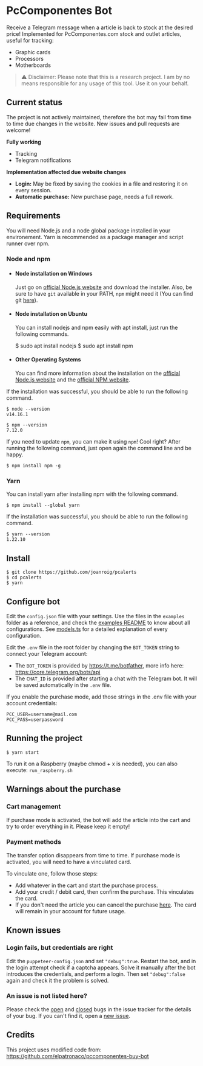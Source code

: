 # PcComponentes Bot

Receive a Telegram message when a article is back to stock at the desired price!
Implemented for PcComponentes.com stock and outlet articles, useful for tracking:

- Graphic cards
- Processors
- Motherboards

> ⚠️ Disclaimer: Please note that this is a research project. I am by no means responsible for any usage of this tool. Use it on your behalf.

## Current status

The project is not actively maintained, therefore the bot may fail from time to time due changes in the website. New issues and pull requests are welcome!

**Fully working**

- Tracking
- Telegram notifications

**Implementation affected due website changes**

- **Login:** May be fixed by saving the cookies in a file and restoring it on every session.
- **Automatic purchase:** New purchase page, needs a full rework.

## Requirements

You will need Node.js and a node global package installed in your environement. Yarn is recommended as a package manager and script runner over npm.

### Node and npm

- #### Node installation on Windows

  Just go on [official Node.js website](https://nodejs.org/) and download the installer.
  Also, be sure to have `git` available in your PATH, `npm` might need it (You can find git [here](https://git-scm.com/)).

- #### Node installation on Ubuntu

  You can install nodejs and npm easily with apt install, just run the following commands.

  $ sudo apt install nodejs
  $ sudo apt install npm

- #### Other Operating Systems

  You can find more information about the installation on the [official Node.js website](https://nodejs.org/) and the [official NPM website](https://npmjs.org/).

If the installation was successful, you should be able to run the following command.

    $ node --version
    v14.16.1

    $ npm --version
    7.12.0

If you need to update `npm`, you can make it using `npm`! Cool right? After running the following command, just open again the command line and be happy.

    $ npm install npm -g

### Yarn

You can install yarn after installing npm with the following command.

    $ npm install --global yarn

If the installation was successful, you should be able to run the following command.

    $ yarn --version
    1.22.10

## Install

    $ git clone https://github.com/joanroig/pcalerts
    $ cd pcalerts
    $ yarn

## Configure bot

Edit the `config.json` file with your settings. Use the files in the `examples` folder as a reference, and check the [examples README](/examples/README.md) to know about all configurations. See [models.ts](src/models.ts) for a detailed explanation of every configuration.

Edit the `.env` file in the root folder by changing the `BOT_TOKEN` string to connect your Telegram account:

- The `BOT_TOKEN` is provided by https://t.me/botfather, more info here: https://core.telegram.org/bots/api
- The `CHAT_ID` is provided after starting a chat with the Telegram bot. It will be saved automatically in the `.env` file.

If you enable the purchase mode, add those strings in the .env file with your account credentials:

    PCC_USER=username@mail.com
    PCC_PASS=userpassword

## Running the project

    $ yarn start

To run it on a Raspberry (maybe chmod + x is needed), you can also execute: `run_raspberry.sh`

## Warnings about the purchase

### Cart management

If purchase mode is activated, the bot will add the article into the cart and try to order everything in it. Please keep it empty!

### Payment methods

The transfer option disappears from time to time. If purchase mode is activated, you will need to have a vinculated card.

To vinculate one, follow those steps:

- Add whatever in the cart and start the purchase process.
- Add your credit / debit card, then confirm the purchase. This vinculates the card.
- If you don't need the article you can cancel the purchase [here](https://www.pccomponentes.com/usuarios/panel/mis-pedidos-y-facturas). The card will remain in your account for future usage.

## Known issues

### Login fails, but credentials are right

Edit the `puppeteer-config.json` and set `"debug":true`.
Restart the bot, and in the login attempt check if a captcha appears. Solve it manually after the bot introduces the credentials, and perform a login.
Then set `"debug":false` again and check it the problem is solved.

### An issue is not listed here?

Please check the [open](https://github.com/joanroig/pccomponentes-bot/labels/bug) and [closed](https://github.com/joanroig/pccomponentes-bot/issues?q=is%3Aclosed+label%3Abug) bugs in the issue tracker for the details of your bug. If you can't find it, open a [new issue](https://github.com/joanroig/pccomponentes-bot/issues/new?assignees=joanroig&labels=bug&template=bug_report.md&title=%5BBUG%5D+).

## Credits

This project uses modified code from: https://github.com/elpatronaco/pccomponentes-buy-bot
